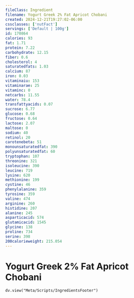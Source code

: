 ```yaml
---
fileClass: Ingredient
filename: Yogurt Greek 2% Fat Apricot Chobani
created: 2024-12-21T19:27:02-06:00
cssclasses: ['nutFact']
servings: ['Default | 100g']
id: 170864
calories: 93
fat: 1.71
protein: 7.22
carbohydrate: 12.15
fiber: 0.6
cholesterol: 4
saturatedfats: 1.03
calcium: 87
iron: 0.03
vitaminaiu: 153
vitaminarae: 25
vitaminc: 0
netcarbs: 11.55
water: 78.4
transfattyacids: 0.07
sucrose: 6.77
glucose: 0.68
fructose: 0.64
lactose: 2.07
maltose: 0
sodium: 40
retinol: 20
carotenebeta: 51
monounsaturatedfat: 390
polyunsaturatedfat: 60
tryptophan: 107
threonine: 321
isoleucine: 390
leucine: 719
lysine: 620
methionine: 199
cystine: 46
phenylalanine: 359
tyrosine: 359
valine: 474
arginine: 260
histidine: 207
alanine: 245
asparticacid: 574
glutamicacid: 1545
glycine: 138
proline: 734
serine: 398
200calorieweight: 215.054
---
```


# Yogurt Greek 2% Fat Apricot Chobani

```dataviewjs
dv.view("Meta/Scripts/IngredientsFooter")
```